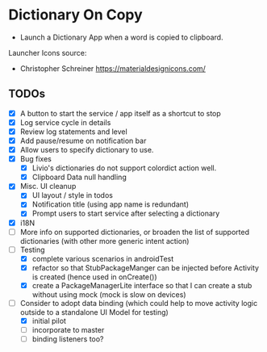 # Dictionary On Copy 
- Launch a Dictionary App when a word is copied to clipboard.

Launcher Icons source:
- Christopher Schreiner https://materialdesignicons.com/

## TODOs
- [x] A button to start the service / app itself as a shortcut to stop
- [x] Log service cycle in details
- [x] Review log statements and level
- [x] Add pause/resume on notification bar
- [x] Allow users to specify dictionary to use.
- [x] Bug fixes
  - [x] Livio's dictionaries do not support colordict action well.
  - [x] Clipboard Data null handling
- [x] Misc. UI cleanup
  - [x] UI layout / style in todos
  - [x] Notification title (using app name is redundant)
  - [x] Prompt users to start service after selecting a dictionary
- [x] i18N
- [ ] More info on supported dictionaries, or broaden the list of supported dictionaries (with other more generic intent action)
- [ ] Testing 
  - [x] complete various scenarios in androidTest
  - [x] refactor so that StubPackageManger can be injected before Activity is created (hence used in onCreate())
  - [x] create a PackageManagerLite interface so that I can create a stub without using mock (mock is slow on devices)
- [ ] Consider to adopt data binding (which could help to move activity logic outside to a standalone UI Model for testing)  
  - [x] initial pilot
  - [ ] incorporate to master
  - [ ] binding listeners too?